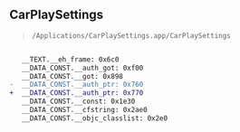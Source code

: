 ## CarPlaySettings

> `/Applications/CarPlaySettings.app/CarPlaySettings`

```diff

   __TEXT.__eh_frame: 0x6c0
   __DATA_CONST.__auth_got: 0xf00
   __DATA_CONST.__got: 0x898
-  __DATA_CONST.__auth_ptr: 0x760
+  __DATA_CONST.__auth_ptr: 0x770
   __DATA_CONST.__const: 0x1e30
   __DATA_CONST.__cfstring: 0x2ae0
   __DATA_CONST.__objc_classlist: 0x2e0

```
